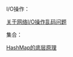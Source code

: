 I/O操作：
   
[关于网络I/O操作乱码问题](https://www.cnblogs.com/JavaLiuTongXue/articles/16839160.html)
	   
集合：

[HashMap的底层原理](https://mp.weixin.qq.com/s?__biz=Mzg2NjA3ODE4Ng==&mid=2247484176&idx=1&sn=6182b713a43487dd46b3c983c6dda1f5&chksm=ce511f95f9269683a6009232b0d5aa66aa01f49ab1a425798e39c5781bc4d9eda546866ed48f&token=479818814&lang=zh_CN#rd)
